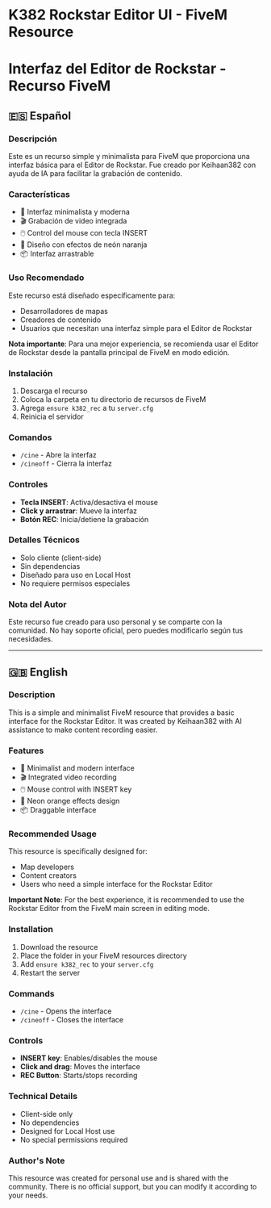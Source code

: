 # K382 Rockstar Editor UI - FiveM Resource
# Interfaz del Editor de Rockstar - Recurso FiveM

## 🇪🇸 Español

### Descripción
Este es un recurso simple y minimalista para FiveM que proporciona una interfaz básica para el Editor de Rockstar. Fue creado por Keihaan382 con ayuda de IA para facilitar la grabación de contenido.

### Características
- 🎥 Interfaz minimalista y moderna
- 🎬 Grabación de video integrada
- 🖱️ Control del mouse con tecla INSERT
- 🎨 Diseño con efectos de neón naranja
- 📦 Interfaz arrastrable

### Uso Recomendado
Este recurso está diseñado específicamente para:
- Desarrolladores de mapas
- Creadores de contenido
- Usuarios que necesitan una interfaz simple para el Editor de Rockstar

**Nota importante**: Para una mejor experiencia, se recomienda usar el Editor de Rockstar desde la pantalla principal de FiveM en modo edición.

### Instalación
1. Descarga el recurso
2. Coloca la carpeta en tu directorio de recursos de FiveM
3. Agrega `ensure k382_rec` a tu `server.cfg`
4. Reinicia el servidor

### Comandos
- `/cine` - Abre la interfaz
- `/cineoff` - Cierra la interfaz

### Controles
- **Tecla INSERT**: Activa/desactiva el mouse
- **Click y arrastrar**: Mueve la interfaz
- **Botón REC**: Inicia/detiene la grabación

### Detalles Técnicos
- Solo cliente (client-side)
- Sin dependencias
- Diseñado para uso en Local Host
- No requiere permisos especiales

### Nota del Autor
Este recurso fue creado para uso personal y se comparte con la comunidad. No hay soporte oficial, pero puedes modificarlo según tus necesidades.

---

## 🇬🇧 English

### Description
This is a simple and minimalist FiveM resource that provides a basic interface for the Rockstar Editor. It was created by Keihaan382 with AI assistance to make content recording easier.

### Features
- 🎥 Minimalist and modern interface
- 🎬 Integrated video recording
- 🖱️ Mouse control with INSERT key
- 🎨 Neon orange effects design
- 📦 Draggable interface

### Recommended Usage
This resource is specifically designed for:
- Map developers
- Content creators
- Users who need a simple interface for the Rockstar Editor

**Important Note**: For the best experience, it is recommended to use the Rockstar Editor from the FiveM main screen in editing mode.

### Installation
1. Download the resource
2. Place the folder in your FiveM resources directory
3. Add `ensure k382_rec` to your `server.cfg`
4. Restart the server

### Commands
- `/cine` - Opens the interface
- `/cineoff` - Closes the interface

### Controls
- **INSERT key**: Enables/disables the mouse
- **Click and drag**: Moves the interface
- **REC Button**: Starts/stops recording

### Technical Details
- Client-side only
- No dependencies
- Designed for Local Host use
- No special permissions required

### Author's Note
This resource was created for personal use and is shared with the community. There is no official support, but you can modify it according to your needs.
